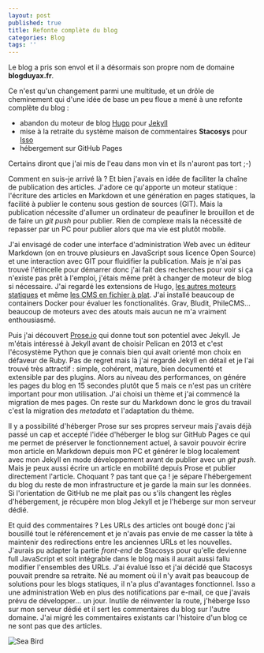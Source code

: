 ```yaml
---
layout: post
published: true
title: Refonte complète du blog
categories: Blog
tags: ''
---
```

Le blog a pris son envol et il a désormais son propre nom de domaine **blogduyax.fr**. 

Ce n'est qu'un changement parmi une multitude, et un drôle de cheminement qui d'une idée de base un peu floue a mené à une refonte complète du blog<!-- more --> : 

- abandon du moteur de blog [Hugo](https://gohugo.io/) pour [Jekyll](https://jekyllrb.com/)
- mise à la retraite du système maison de commentaires **Stacosys** pour [Isso](https://posativ.org/isso/)
- hébergement sur GitHub Pages

Certains diront que j'ai mis de l'eau dans mon vin et ils n'auront pas tort ;-) 

Comment en suis-je arrivé là ? Et bien j'avais en idée de faciliter la chaîne de publication des articles. J'adore ce qu'apporte un moteur statique : l'écriture des articles en Markdown et une génération en pages statiques, la facilité à publier le contenu sous gestion de sources (GIT). Mais la publication nécessite d'allumer un ordinateur de peaufiner le brouillon et de de faire un *git push* pour publier. Rien de complexe mais la nécessité de repasser par un PC pour publier alors que ma vie est plutôt mobile.

J'ai envisagé de coder une interface d'administration Web avec un éditeur Markdown (on en trouve plusieurs en JavaScript sous licence Open Source) et une interaction avec GIT pour fluidifier la publication. Mais je n'ai pas trouvé l'étincelle pour démarrer donc j'ai fait des recherches pour voir si ça n'existe pas prêt à l'emploi, j'étais même prêt à changer de moteur de blog si nécessaire. J'ai regardé les extensions de Hugo, [les autres moteurs statiques](https://www.staticgen.com/) et même [les CMS en fichier à plat](https://www.flatphile.co/). J'ai installé beaucoup de containers Docker pour évaluer les fonctionalités. Grav, Bludit, PhileCMS... beaucoup de moteurs avec des atouts mais aucun ne m'a vraiment enthousiasmé. 

Puis j'ai découvert [Prose.io](http://prose.io) qui donne tout son potentiel avec Jekyll. Je m'étais intéressé à Jekyll avant de choisir Pelican en 2013 et c'est l'écosystème Python que je connais bien qui avait orienté mon choix en défaveur de Ruby. Pas de regret mais là j'ai regardé Jekyll en détail et je l'ai trouvé très attractif : simple, cohérent,  mature, bien documenté et extensible par des plugins. Alors au niveau des performances, on génére les pages du blog en 15 secondes plutôt que 5 mais ce n'est pas un critère important pour mon utilisation. J'ai choisi un thème et j'ai commencé la migration de mes pages. On reste sur du Markdown donc le gros du travail c'est la migration des *metadata* et l'adaptation du thème.

Il y a possibilité d'héberger Prose sur ses propres serveur mais j'avais déjà passé un cap et accepté l'idée d'héberger le blog sur GitHub Pages ce qui me permet de préserver le fonctionnement actuel, à savoir pouvoir écrire mon article en Markdown depuis mon PC et générer le blog localement avec mon Jekyll en mode développement avant de publier avec un *git push*. Mais je peux aussi écrire un article en mobilité depuis Prose et publier directement l'article. Choquant ? pas tant que ça ! je sépare l'hébergement du blog du reste de mon infrastructure et je garde la main sur les données. Si l'orientation de GitHub ne me plait pas ou s'ils changent les règles d'hébergement, je récupère mon blog Jekyll et je l'héberge sur mon serveur dédié. 

Et quid des commentaires ? Les URLs des articles ont bougé donc j'ai bousillé tout le référencement et je n'avais pas envie de me casser la tête à maintenir des redirections entre les anciennes URLs et les nouvelles. J'aurais pu adapter la partie *front-end* de Stacosys pour qu'elle devienne full JavaScript et soit intégrable dans le blog mais il aurait aussi fallu modifier l'ensembles des URLs. J'ai évalué Isso et j'ai décidé que Stacosys pouvait prendre sa retraite. Né au moment où il n'y avait pas beaucoup de solutions pour les blogs statiques, il n'a plus d'avantages fonctionnel. Isso a une administration Web en plus des notifications par e-mail, ce que j'avais prévu de développer... un jour. Inutile de réinventer la route, j'héberge Isso sur mon serveur dédié et il sert les commentaires du blog sur l'autre domaine. J'ai migré les commentaires existants car l'histoire d'un blog ce ne sont pas que des articles. 

![Sea Bird]({{site.baseurl}}/images/2019/sea-bird-night-water-9012.jpeg)







